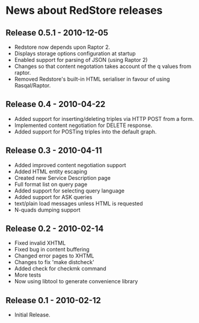 News about RedStore releases
============================

Release 0.5.1 - 2010-12-05
--------------------------

- Redstore now depends upon Raptor 2.
- Displays storage options configuration at startup
- Enabled support for parsing of JSON (using Raptor 2)
- Changes so that content negotation takes account of the q values from raptor.
- Removed Redstore's built-in HTML serialiser in favour of using Rasqal/Raptor.


Release 0.4 - 2010-04-22
------------------------

- Added support for inserting/deleting triples via HTTP POST from a form.
- Implemented content negotiation for DELETE response.
- Added support for POSTing triples into the default graph.


Release 0.3 - 2010-04-11
------------------------

- Added improved content negotiation support
- Added HTML entity escaping
- Created new Service Description page
- Full format list on query page
- Added support for selecting query language
- Added support for ASK queries
- text/plain load messages unless HTML is requested
- N-quads dumping support


Release 0.2 - 2010-02-14
------------------------

- Fixed invalid XHTML
- Fixed bug in content buffering
- Changed error pages to XHTML
- Changes to fix 'make distcheck'
- Added check for checkmk command
- More tests
- Now using libtool to generate convenience library


Release 0.1 - 2010-02-12
------------------------

- Initial Release.
